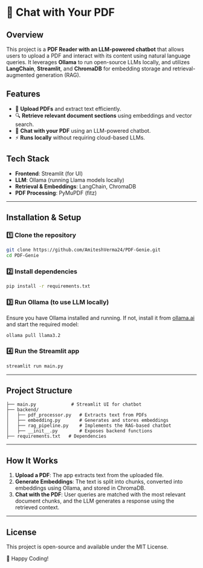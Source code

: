 # 📄 Chat with Your PDF

## Overview
This project is a **PDF Reader with an LLM-powered chatbot** that allows users to upload a PDF and interact with its content using natural language queries. It leverages **Ollama** to run open-source LLMs locally, and utilizes **LangChain**, **Streamlit**, and **ChromaDB** for embedding storage and retrieval-augmented generation (RAG).

## Features
- 📂 **Upload PDFs** and extract text efficiently.
- 🔍 **Retrieve relevant document sections** using embeddings and vector search.
- 🤖 **Chat with your PDF** using an LLM-powered chatbot.
- ⚡ **Runs locally** without requiring cloud-based LLMs.

## Tech Stack
- **Frontend**: Streamlit (for UI)
- **LLM**: Ollama (running Llama models locally)
- **Retrieval & Embeddings**: LangChain, ChromaDB
- **PDF Processing**: PyMuPDF (fitz)

---

## Installation & Setup

### 1️⃣ Clone the repository
```bash
git clone https://github.com/AmiteshVerma24/PDF-Genie.git
cd PDF-Genie
```

### 2️⃣ Install dependencies
```bash
pip install -r requirements.txt
```

### 3️⃣ Run Ollama (to use LLM locally)
Ensure you have Ollama installed and running. If not, install it from [ollama.ai](https://ollama.ai) and start the required model:
```bash
ollama pull llama3.2
```

### 4️⃣ Run the Streamlit app
```bash
streamlit run main.py
```

---

## Project Structure
```
├── main.py             # Streamlit UI for chatbot
├── backend/
│   ├── pdf_processor.py   # Extracts text from PDFs
│   ├── embedding.py       # Generates and stores embeddings
│   ├── rag_pipeline.py    # Implements the RAG-based chatbot
│   ├── __init__.py        # Exposes backend functions
├── requirements.txt   # Dependencies
```

---

## How It Works
1. **Upload a PDF**: The app extracts text from the uploaded file.
2. **Generate Embeddings**: The text is split into chunks, converted into embeddings using Ollama, and stored in ChromaDB.
3. **Chat with the PDF**: User queries are matched with the most relevant document chunks, and the LLM generates a response using the retrieved context.

---

## License
This project is open-source and available under the MIT License.

🚀 Happy Coding!

